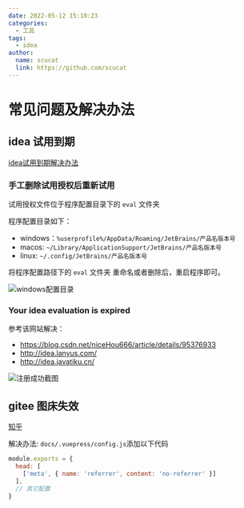 ```yaml
---
date: 2022-05-12 15:10:23
categories: 
  - 工具
tags: 
  - idea
author: 
  name: scucat
  link: https://github.com/scucat
---
```

# 常见问题及解决办法

## idea 试用到期
[idea试用到期解决办法](https://youwu.today/blog/jetbrains-evaluate-reset/#:~:text=%E4%BA%A7%E5%93%81%E5%A4%84%E4%BA%8E%E8%AF%95%E7%94%A8%E6%9C%9F%E7%8A%B6%E6%80%81%EF%BC%8C%E8%8B%A5%E8%B6%85%E8%BF%8730%E5%A4%A9%E6%9C%AA%E5%BC%80%E5%90%AF%E8%BF%87%20ide%EF%BC%8C%E6%AD%A4%E6%97%B6%E5%9B%A0%E8%AF%95%E7%94%A8%E8%BF%87%E6%9C%9F%E6%97%A0%E6%B3%95%E8%BF%9B%E5%85%A5%E7%A8%8B%E5%BA%8F%E3%80%82%20%E5%8D%B3%E4%BD%BF%E5%AE%89%E8%A3%85%E4%BA%86%20ide,eval%20reset%20%E6%8F%92%E4%BB%B6%EF%BC%8C%E4%B9%9F%E4%BC%9A%E5%9B%A0%20ide%20%E4%B8%8D%E5%8A%A0%E8%BD%BD%E6%8F%92%E4%BB%B6%EF%BC%8C%E6%AD%A4%E6%97%B6%E8%AF%A5%E6%8F%92%E4%BB%B6%E4%B8%8D%E4%BC%9A%E5%90%AF%E5%8A%A8%EF%BC%8C%E8%AF%95%E7%94%A8%E6%9C%9F%E4%B9%9F%E6%97%A0%E6%B3%95%E9%87%8D%E7%BD%AE%E5%BB%B6%E6%9C%9F%E3%80%82)

### 手工删除试用授权后重新试用

试用授权文件位于程序配置目录下的 `eval` 文件夹

程序配置目录如下：

- windows：`%userprofile%/AppData/Roaming/JetBrains/产品名版本号`
- macos: `~/Library/ApplicationSupport/JetBrains/产品名版本号`
- linux: `~/.config/JetBrains/产品名版本号`

将程序配置路径下的 `eval` 文件夹 重命名或者删除后，重启程序即可。

![windows配置目录](https://gitee.com/scucat/ImageHub/raw/master/images/2022-05/20220512151407.png)

### Your idea evaluation is expired
参考该网站解决： 
- https://blog.csdn.net/niceHou666/article/details/95376933
- http://idea.lanyus.com/
- http://idea.javatiku.cn/

![注册成功截图](https://gitee.com/scucat/ImageHub/raw/master/images/2022-05/20220512153033.png)

## gitee 图床失效

[知乎](https://www.zhihu.com/question/524099214)

解决办法: `docs/.vuepress/config.js`添加以下代码
```js
module.exports = {
  head: [
    ['meta', { name: 'referrer', content: 'no-referrer' }]
  ],
  // 其它配置
}
```
